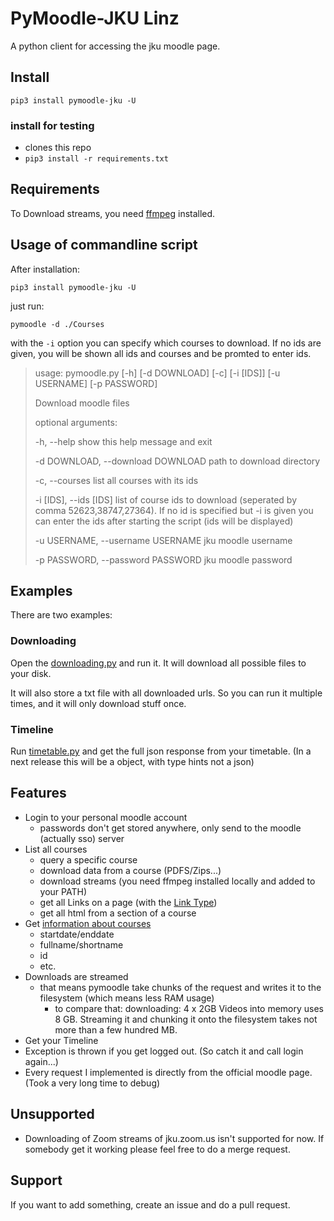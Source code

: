 # PyMoodle-JKU Linz

A python client for accessing the jku moodle page.

## Install

`pip3 install pymoodle-jku -U`

### install for testing

* clones this repo
* `pip3 install -r requirements.txt`

## Requirements

To Download streams, you need [ffmpeg](https://ffmpeg.org/download.html) installed.

## Usage of commandline script

After installation:

`pip3 install pymoodle-jku -U`

just run:

`pymoodle -d ./Courses`

with the `-i` option you can specify which courses to download. If no ids are given, you will be shown all ids and
courses and be promted to enter ids.

> usage: pymoodle.py [-h] [-d DOWNLOAD] [-c] [-i [IDS]] [-u USERNAME]
> [-p PASSWORD]
>
> Download moodle files
>
> optional arguments:
>
> -h, --help        show this help message and exit
>
> -d DOWNLOAD, --download DOWNLOAD
> path to download directory
>
> -c, --courses	    list all courses with its ids
>
> -i [IDS], --ids [IDS]
> list of course ids to download (seperated by comma 52623,38747,27364). If no id is specified but -i is given you can enter the ids after starting the script (ids will be displayed)
>
> -u USERNAME, --username USERNAME
> jku moodle username
>
> -p PASSWORD, --password PASSWORD
> jku moodle password

## Examples

There are two examples:

### Downloading

Open the [downloading.py](pymoodle_jku/Utils/downloading.py) and run it. It will download all possible files to your
disk.

It will also store a txt file with all downloaded urls. So you can run it multiple times, and it will only download
stuff once.

### Timeline

Run [timetable.py](pymoodle_jku/Utils/timetable.py) and get the full json response from your timetable. (In a next
release this will be a object, with type hints not a json)

## Features

- Login to your personal moodle account
    - passwords don't get stored anywhere, only send to the moodle (actually sso) server
- List all courses
    - query a specific course
    - download data from a course (PDFS/Zips...)
    - download streams (you need ffmpeg installed locally and added to your PATH)
    - get all Links on a page (with the [Link Type](pymoodle_jku/Classes/course_data.py))
    - get all html from a section of a course
- Get [information about courses](pymoodle_jku/Classes/course.py)
    - startdate/enddate
    - fullname/shortname
    - id
    - etc.
- Downloads are streamed
    - that means pymoodle take chunks of the request and writes it to the filesystem (which means less RAM usage)
        - to compare that: downloading: 4 x 2GB Videos into memory uses 8 GB. Streaming it and chunking it onto the
          filesystem takes not more than a few hundred MB.
- Get your Timeline
- Exception is thrown if you get logged out. (So catch it and call login again...)
- Every request I implemented is directly from the official moodle page. (Took a very long time to debug)

## Unsupported

- Downloading of Zoom streams of jku.zoom.us isn't supported for now. If somebody get it working please feel free to do
  a merge request.

## Support

If you want to add something, create an issue and do a pull request. 
